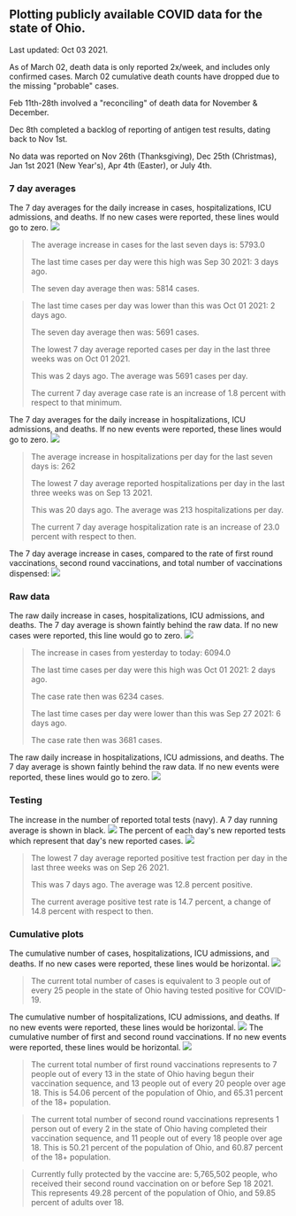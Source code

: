 ## Plotting publicly available COVID data for the state of Ohio. 

Last updated: Oct 03 2021. 

As of March 02, death data is only reported 2x/week, and includes only confirmed cases. March 02 cumulative death counts have dropped due to the missing "probable" cases.

Feb 11th-28th involved a "reconciling" of death data for November & December.

Dec 8th completed a backlog of reporting of antigen test results, dating back to Nov 1st.

No data was reported on Nov 26th (Thanksgiving), Dec 25th (Christmas), Jan 1st 2021 (New Year's), Apr 4th (Easter), or July 4th.
### 7 day averages
The 7 day averages for the daily increase in cases, hospitalizations, ICU admissions, and deaths. If no new cases were reported, these lines would go to zero.
![](7dayaverage_cases.png)

>The average increase in cases for the last seven days is: 5793.0
>
>The last time cases per day were this high was Sep 30 2021: 3 days ago.
>
>The seven day average then was: 5814 cases.

>
>The last time cases per day was lower than this was Oct 01 2021: 2 days ago.
>
>The seven day average then was: 5691 cases.
>
>The lowest 7 day average reported cases per day in the last three weeks was on Oct 01 2021.
>
>This was 2 days ago. The average was 5691 cases per day.
>
>The current 7 day average case rate is an increase of 1.8 percent with respect to that minimum.

The 7 day averages for the daily increase in hospitalizations, ICU admissions, and deaths. If no new events were reported, these lines would go to zero.
![](7dayaverage_hospital.png)

>The average increase in hospitalizations per day for the last seven days is: 262
>
>The lowest 7 day average reported hospitalizations per day in the last three weeks was on Sep 13 2021.
>
>This was 20 days ago. The average was 213 hospitalizations per day.
>
>The current 7 day average hospitalization rate is an increase of 23.0 percent with respect to then.

The 7 day average increase in cases, compared to the rate of first round vaccinations, second round vaccinations, and total number of vaccinations dispensed:
![](DailyVaccinationsCases.png)

### Raw data
The raw daily increase in cases, hospitalizations, ICU admissions, and deaths. The 7 day average is shown faintly behind the raw data. If no new cases were reported, this line would go to zero.
![](DailyCases.png)

>The increase in cases from yesterday to today: 6094.0 
>
>The last time cases per day were this high was Oct 01 2021: 2 days ago. 
>
>The case rate then was 6234 cases.
>
>The last time cases per day were lower than this was Sep 27 2021: 6 days ago. 
>
>The case rate then was 3681 cases.

The raw daily increase in hospitalizations, ICU admissions, and deaths. The 7 day average is shown faintly behind the raw data. If no new events were reported, these lines would go to zero.
![](DailyHospitalizations.png)

### Testing

The increase in the number of reported total tests (navy). A 7 day running average is shown in black.
![](DailyTests.png)
The percent of each day's new reported tests which represent that day's new reported cases.
![](percentpositive_tests.png)

>The lowest 7 day average reported positive test fraction per day in the last three weeks was on Sep 26 2021.
>
>This was 7 days ago. The average was 12.8 percent positive. 
>
>The current average positive test rate is 14.7 percent, a change of 14.8 percent with respect to then. 

### Cumulative plots
The cumulative number of cases, hospitalizations, ICU admissions, and deaths. If no new cases were reported, these lines would be horizontal.
![](Cases.png)

>The current total number of cases is equivalent to 3 people out of every 25 people in the state of Ohio having tested positive for COVID-19.

The cumulative number of hospitalizations, ICU admissions, and deaths. If no new events were reported, these lines would be horizontal.
![](Hospitalizations.png)
The cumulative number of first and second round vaccinations. If no new events were reported, these lines would be horizontal.
![](Vaccinations.png)

>The current total number of first round vaccinations represents to 7 people out of every 13 in the state of Ohio having begun their vaccination sequence, and 13 people out of every 20 people over age 18.
 >This is 54.06 percent of the population of Ohio, and 65.31 percent of the 18+ population.

>The current total number of second round vaccinations represents 1 person out of every 2 in the state of Ohio having completed their vaccination sequence, and 11 people out of every 18 people over age 18. 
>This is 50.21 percent of the population of Ohio, and 60.87 percent of the 18+ population.

>Currently fully protected by the vaccine are: 5,765,502 people, who received their second round vaccination on or before Sep 18 2021.
>This represents 49.28 percent of the population of Ohio, and 59.85 percent of adults over 18.

